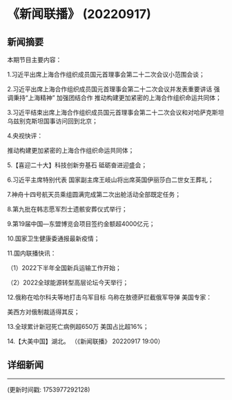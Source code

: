 # 《新闻联播》 (20220917)

## 新闻摘要

本期节目主要内容：


1.习近平出席上海合作组织成员国元首理事会第二十二次会议小范围会谈；


2.习近平出席上海合作组织成员国元首理事会第二十二次会议并发表重要讲话 强调秉持“上海精神” 加强团结合作 推动构建更加紧密的上海合作组织命运共同体；


3.习近平结束出席上海合作组织成员国元首理事会第二十二次会议和对哈萨克斯坦 乌兹别克斯坦国事访问回到北京；


4.央视快评：

推动构建更加紧密的上海合作组织命运共同体；


5.【喜迎二十大】科技创新夯基石 砥砺奋进迎盛会；


6.习近平主席特别代表 国家副主席王岐山将出席英国伊丽莎白二世女王葬礼；


7.神舟十四号航天员乘组圆满完成第二次出舱活动全部既定任务；


8.第九批在韩志愿军烈士遗骸安葬仪式举行；


9.第19届中国—东盟博览会项目签约金额超4000亿元；


10.国家卫生健康委通报最新疫情；


11.国内联播快讯：


（1）2022下半年全国新兵运输工作开始；


（2）2022全球能源转型高层论坛今天举行；


12.俄称在哈尔科夫等地打击乌军目标 乌称在敖德萨拦截俄军导弹 美国专家：

美西方对俄制裁适得其反；


13.全球累计新冠死亡病例超650万 美国占比超16%；


14.【大美中国】湖北。
（《新闻联播》 20220917 19:00）

## 详细新闻

---

(更新时间戳: 1753977292128)

